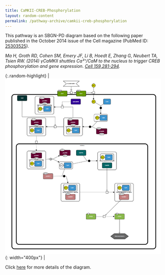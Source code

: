 ```yaml
---
title: CaMKII-CREB-Phosphorylation
layout: random-content
permalink: /pathway-archive/camkii-creb-phosphorylation
---
```


This pathway is an SBGN-PD diagram based on the following paper published in the October 2014 issue of the Cell magazine (PubMed ID: [25303525](http://www.ncbi.nlm.nih.gov/pubmed/25303525)).

*Ma H, Groth RD, Cohen SM, Emery JF, Li B, Hoedt E, Zhang G, Neubert TA, Tsien RW. (2014) γCaMKII shuttles Ca²⁺/CaM to the nucleus to trigger CREB phosphorylation and gene expression. [Cell 159,281-294](http://www.sciencedirect.com/science/article/pii/S0092867414011684).*

{:.random-highlight}
| ![POM_Nov2014_PD](https://raw.githubusercontent.com/sbgn/pathway-archive/master/camkii-creb-phosphorylation/POM_Nov2014_PD.png){: width="400px"} |

Click [here](https://github.com/sbgn/pathway-archive/tree/master/camkii-creb-phosphorylation) for more details of the diagram.
